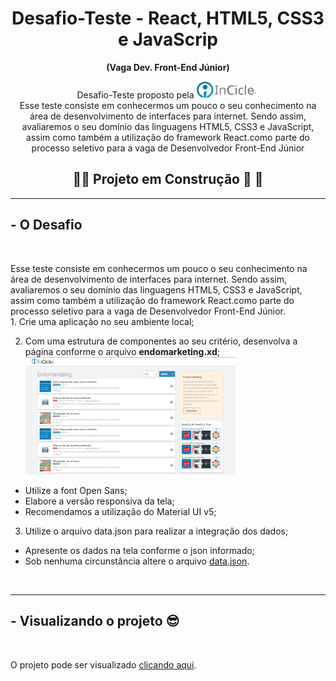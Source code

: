 <h1 align="center">Desafio-Teste - React, HTML5, CSS3 e JavaScrip</h1>
<p align="center"><strong>(Vaga Dev. Front-End Júnior)</strong></p>

<p align="center">Desafio-Teste proposto pela <img alt="logo" src="./src/assets/logo.svg" width="100px">
<br/>Esse teste consiste em conhecermos um pouco o seu conhecimento na área de desenvolvimento de interfaces para internet. Sendo assim, avaliaremos o seu domínio das linguagens HTML5, CSS3 e JavaScript, assim como também a utilização do framework React.como parte do processo seletivo para a vaga de Desenvolvedor Front-End Júnior</p>
<h4 align="center"> 
<h2 align="center">	👷🚧 Projeto em Construção 🚧 👷 </h2>

<hr>

<h2>- O Desafio</h2>
<br>
<p>
Esse teste consiste em conhecermos um pouco o seu conhecimento na área de desenvolvimento de interfaces para internet. Sendo assim, avaliaremos o seu domínio das linguagens HTML5, CSS3 e JavaScript, assim como também a utilização do framework React.como parte do processo seletivo para a vaga de Desenvolvedor Front-End Júnior.
<br/>
1. Crie uma aplicação no seu ambiente local;

2. Com uma estrutura de componentes ao seu critério, desenvolva a página conforme o arquivo **endomarketing.xd**;
   <img alt="Desktop" src="./src/assets/tela.png" height="70%" width="70%"/>

- Utilize a font Open Sans;
- Elabore a versão responsiva da tela;
- Recomendamos a utilização do Material UI v5;

3. Utilize o arquivo data.json para realizar a integração dos dados;

- Apresente os dados na tela conforme o json informado;
- Sob nenhuma circunstância altere o arquivo <a href="https://github.com/dayvisondunga/teste-incicle/blob/master/src/api/data.json" target="_blank">data.json</a>.
</p>
<br>
<hr />
<h2>- Visualizando o projeto 😎</h2> 
<br/>
<p>
O projeto pode ser visualizado <a href="https://dayvisondunga.github.io/teste-incicle/" target="_blank">clicando aqui</a>.
</p>
